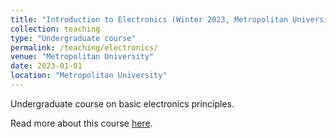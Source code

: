 ```yaml
---
title: "Introduction to Electronics (Winter 2023, Metropolitan University)"
collection: teaching
type: "Undergraduate course"
permalink: /teaching/electronics/
venue: "Metropolitan University"
date: 2023-01-01
location: "Metropolitan University"
---
```


Undergraduate course on basic electronics principles.

Read more about this course [here](http://www.metropolitan-university.edu/electronics-course).
